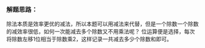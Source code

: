 ### 解题思路：
除法本质是效率更优的减法，所以本题可以用减法来代替，但是一个除数一个除数的减效率很低，如何一次能减去多个除数又不用乘法呢？
位运算便是选择，每次将除数左移1位相当于除数乘2，这样记录一共减去多少个除数和即可。